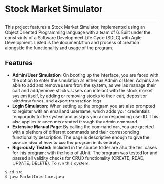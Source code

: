 # Stock Market Simulator

---
This project features a Stock Market Simulator, implemented using an Object Oriented Programming language with a team of 6. Built under the constraints of a Software Development Life Cycle (SDLC) with Agile Development. Listed is the documentation and process of creation alongside the functionality and usage of the program.

## Features
- **Admin/User Simulation:** On booting up the interface, you are faced with the option to enter the simulation as either an Admin or User. Admins are able to add and remove users from the system, as well as manage their cart and add/remove stocks. Users can interact with the stock market system itself, by adding or removing stocks to their cart, deposit or withdraw funds, and export transaction logs.
- **Login Simulation:** When setting up the program you are also prompted to register with an email and username, which adds your credentials temporarily to the system and assigns you a corresponding user ID. This also applies to accounts created through the admin command.
- **Extensive Manual Page:** By calling the command `man`, you are greeted with a plethora of different commands and their corresponding functionality description. The page is descriptive enough to give the user an idea of how to use the program in its entirety.
- **Rigorously Tested:** Included in the source folder are also the test cases for this program; with the help of JUnit. The program was tested for and passed all validity checks for CRUD functionality (CREATE, READ, UPDATE, DELETE).
To run this system:

```bash
$ cd src
$ java MarketInterface.java
```
